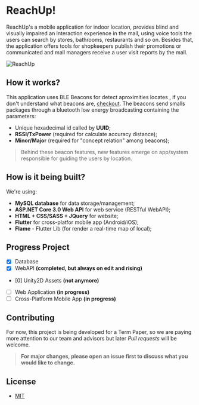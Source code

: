 # ReachUp!


ReachUp's a mobile application for indoor location, provides blind and visually impaired an interaction experience in the mall, using voice tools the users can search by stores, bathrooms, restaurants and so on. Besides that, the application offers tools for shopkeepers publish their promotions or communicated and mall managers 
receive a user visit reports by the mall.

![ReachUp](https://user-images.githubusercontent.com/59267719/93685984-a55cb000-fa89-11ea-9dfe-4a4906088e3a.png)

## How it works?

This application uses BLE Beacons for detect aproximities locates , if you don't understand what beacons are, [checkout](https://kontakt.io/beacon-basics/what-is-a-beacon/). 
The beacons send smalls packages through a bluetooth low energy broadcasting containing the parameters:

- Unique hexadecimal id called by **UUID**;
- **RSSI/TxPower** (required for calculate accuracy distance);
- **Minor/Major** (required for "concept relation" among beacons);

> Behind these beacon features, new features emerge on app/system responsible for guiding the users by location.

## How is it being built?

We're using:

- **MySQL database** for data storage/management;
- **ASP.NET Core 3.0 Web API** for web service (RESTful WebAPI);
- **HTML + CSS/SASS + JQuery** for website;
- **Flutter** for cross-platfor mobile app (Android/iOS);
- **Flame** - Flutter Lib (for render a real-time map of local);

## Progress Project

- [x] Database
- [x] WebAPI **(completed, but always on edit and rising)**
- [0] Unity2D Assets **(not anymore)**
- [ ] Web Application **(in progress)**
- [ ] Cross-Platform Mobile App **(in progress)**

## Contributing

For now, this project is being developed for a Term Paper, so we are paying more attention to our team and advisors but
later *Pull requests* will be welcome. 

> **For major changes, please open an issue first to discuss what you would like to change.** 

## License

- [MIT](https://choosealicense.com/licenses/mit/)
